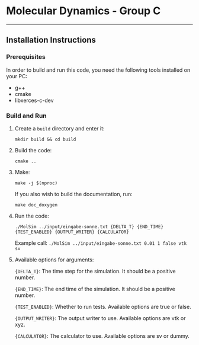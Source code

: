 # Molecular Dynamics - Group C

---

## Installation Instructions

### Prerequisites

In order to build and run this code, you need the following tools installed on your PC:

- g++
- cmake
- libxerces-c-dev

### Build and Run

1. Create a `build` directory and enter it:

   `mkdir build && cd build`

2. Build the code:

   `cmake ..`

3. Make:

   `make -j $(nproc)`

   If you also wish to build the documentation, run:

   `make doc_doxygen`

4. Run the code:

   `./MolSim ../input/eingabe-sonne.txt {DELTA_T} {END_TIME} {TEST_ENABLED} {OUTPUT_WRITER} {CALCULATOR}`

   Example call: `./MolSim ../input/eingabe-sonne.txt 0.01 1 false vtk sv`
5. Available options for arguments:

   `{DELTA_T}`: The time step for the simulation. It should be a positive number.

   `{END_TIME}`: The end time of the simulation. It should be a positive number.

   `{TEST_ENABLED}`: Whether to run tests. Available options are true or false.

   `{OUTPUT_WRITER}`: The output writer to use. Available options are vtk or xyz.

   `{CALCULATOR}`: The calculator to use. Available options are sv or dummy.
